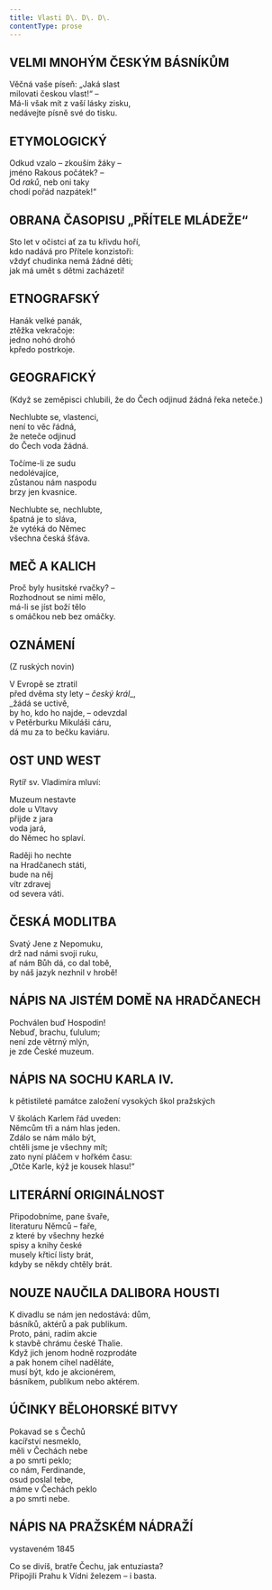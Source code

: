 ```yaml
---
title: Vlasti D\. D\. D\.
contentType: prose
---
```


## VELMI MNOHÝM ČESKÝM BÁSNÍKŮM

Věčná vaše píseň: „Jaká slast  
milovati českou vlast!“ –  
Má-li však mít z vaší lásky zisku,  
nedávejte písně své do tisku.

## ETYMOLOGICKÝ

Odkud vzalo – zkouším žáky –  
jméno Rakous počátek? –  
Od _raků_, neb oni taky  
chodí pořád nazpátek!“

## OBRANA ČASOPISU „PŘÍTELE MLÁDEŽE“

Sto let v očistci ať za tu křivdu hoří,  
kdo nadává pro Přítele konzistoři:  
vždyť chudinka nemá žádné děti;  
jak má umět s dětmi zacházeti!

## ETNOGRAFSKÝ

Hanák velké panák,  
ztěžka vekračoje:  
jedno nohó drohó  
kpředo postrkoje.

## GEOGRAFICKÝ

(Když se zeměpisci chlubili, že do Čech odjinud žádná řeka neteče.)

Nechlubte se, vlastenci,  
není to věc řádná,  
že neteče odjinud  
do Čech voda žádná.

Točíme-li ze sudu  
nedolévajíce,  
zůstanou nám naspodu  
brzy jen kvasnice.

Nechlubte se, nechlubte,  
špatná je to sláva,  
že vytéká do Němec  
všechna česká šťáva.

## MEČ A KALICH

Proč byly husitské rvačky? –  
Rozhodnout se nimi mělo,  
má-li se jíst boží tělo  
s omáčkou neb bez omáčky.

## OZNÁMENÍ

(Z ruských novin)

V Evropě se ztratil  
před dvěma sty lety – _český král__,  
_žádá se uctivě,  
by ho, kdo ho najde, – odevzdal  
v Petěrburku Mikuláši cáru,  
dá mu za to bečku kaviáru.

## OST UND WEST

Rytíř sv. Vladimíra mluví:

Muzeum nestavte  
dole u Vltavy  
přijde z jara  
voda jará,  
do Němec ho splaví.

Raději ho nechte  
na Hradčanech státi,  
bude na něj  
vítr zdravej  
od severa váti.

## ČESKÁ MODLITBA

Svatý Jene z Nepomuku,  
drž nad námi svoji ruku,  
ať nám Bůh dá, co dal tobě,  
by náš jazyk nezhnil v hrobě!

## NÁPIS NA JISTÉM DOMĚ NA HRADČANECH

Pochválen buď Hospodin!  
Nebuď, brachu, ťululum;  
není zde větrný mlýn,  
je zde České muzeum.

## NÁPIS NA SOCHU KARLA IV.

k pětistileté památce založení vysokých škol pražských

V školách Karlem řád uveden:  
Němcům tři a nám hlas jeden.  
Zdálo se nám málo být,  
chtěli jsme je všechny mít;  
zato nyní pláčem v hořkém času:  
„Otče Karle, kýž je kousek hlasu!“

## LITERÁRNÍ ORIGINÁLNOST

Připodobníme, pane švaře,  
literaturu Němců – faře,  
z které by všechny hezké  
spisy a knihy české  
musely křticí listy brát,  
kdyby se někdy chtěly brát.

## NOUZE NAUČILA DALIBORA HOUSTI

K divadlu se nám jen nedostává: dům,  
básníků, aktérů a pak publikum.  
Proto, páni, radím akcie  
k stavbě chrámu české Thalie.  
Když jich jenom hodně rozprodáte  
a pak honem cihel naděláte,  
musí být, kdo je akcionérem,  
básníkem, publikum nebo aktérem.

## ÚČINKY BĚLOHORSKÉ BITVY

Pokavad se s Čechů  
kacířství nesmeklo,  
měli v Čechách nebe  
a po smrti peklo;  
co nám, Ferdinande,  
osud poslal tebe,  
máme v Čechách peklo  
a po smrti nebe.

## NÁPIS NA PRAŽSKÉM NÁDRAŽÍ

vystaveném 1845

Co se divíš, bratře Čechu, jak entuziasta?  
Připojili Prahu k Vídni železem – i basta.
